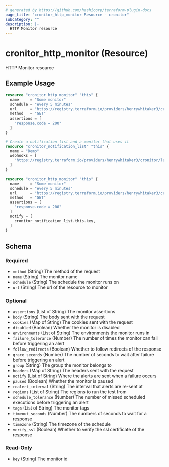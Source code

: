 ```yaml
---
# generated by https://github.com/hashicorp/terraform-plugin-docs
page_title: "cronitor_http_monitor Resource - cronitor"
subcategory: ""
description: |-
  HTTP Monitor resource
---
```


# cronitor_http_monitor (Resource)

HTTP Monitor resource

## Example Usage

```terraform
resource "cronitor_http_monitor" "this" {
  name     = "Some monitor"
  schedule = "every 5 minutes"
  url      = "https://registry.terraform.io/providers/henrywhitaker3/cronitor/latest"
  method   = "GET"
  assertions = [
    "response.code = 200"
  ]
}

# Create a notification list and a monitor that uses it
resource "cronitor_notification_list" "this" {
  name = "Demo"
  webhooks = [
    "https://registry.terraform.io/providers/henrywhitaker3/cronitor/latest"
  ]
}

resource "cronitor_http_monitor" "this" {
  name     = "Some monitor"
  schedule = "every 5 minutes"
  url      = "https://registry.terraform.io/providers/henrywhitaker3/cronitor/latest"
  method   = "GET"
  assertions = [
    "response.code = 200"
  ]
  notify = [
    cronitor_notification_list.this.key,
  ]
}
```

<!-- schema generated by tfplugindocs -->
## Schema

### Required

- `method` (String) The method of the request
- `name` (String) The monitor name
- `schedule` (String) The schedule the monitor runs on
- `url` (String) The url of the resource to monitor

### Optional

- `assertions` (List of String) The monitor assertions
- `body` (String) The body sent with the request
- `cookies` (Map of String) The cookies sent with the request
- `disabled` (Boolean) Whether the monitor is disabled
- `environments` (List of String) The environments the monitor runs in
- `failure_tolerance` (Number) The number of times the monitor can fail before triggering an alert
- `follow_redirects` (Boolean) Whether to follow redirects of the response
- `grace_seconds` (Number) The number of seconds to wait after failure before triggering an alert
- `group` (String) The group the monitor belongs to
- `headers` (Map of String) The headers sent with the request
- `notify` (List of String) Where the alerts are sent when a failure occurs
- `paused` (Boolean) Whether the monitor is paused
- `realert_interval` (String) The interval that alerts are re-sent at
- `regions` (List of String) The regions to run the test from
- `schedule_tolerance` (Number) The number of missed scheduled executions before triggering an alert
- `tags` (List of String) The monitor tags
- `timeout_seconds` (Number) The numbers of seconds to wait for a response
- `timezone` (String) The timezone of the schedule
- `verify_ssl` (Boolean) Whether to verify the ssl certificate of the response

### Read-Only

- `key` (String) The monitor id
